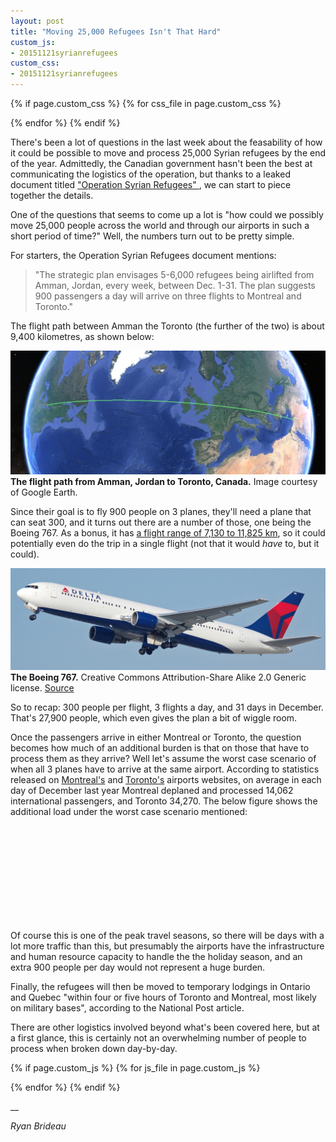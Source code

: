 ```yaml
---
layout: post
title: "Moving 25,000 Refugees Isn't That Hard"
custom_js:
- 20151121syrianrefugees
custom_css:
- 20151121syrianrefugees
---
```


{% if page.custom_css %}
  {% for css_file in page.custom_css %}
  <script src='/public/css/{{ css_file }}.css' type="text/css"></script>
  {% endfor %}
{% endif %}

There's been a lot of questions in the last week about the feasability of how it could be possible to move and process 25,000 Syrian refugees by the end of the year. Admittedly, the Canadian government hasn't been the best at communicating the logistics of the operation, but thanks to a leaked document titled ["Operation Syrian Refugees" ](http://news.nationalpost.com/news/canada/500k-federal-ad-campaign-to-tout-refugee-plan-as-a-national-project-document-reveals), we can start to piece together the details.

One of the questions that seems to come up a lot is "how could we possibly move 25,000 people across the world and through our airports in such a short period of time?" Well, the numbers turn out to be pretty simple.

For starters, the Operation Syrian Refugees document mentions:

<blockquote>"The strategic plan envisages 5-6,000 refugees being airlifted from Amman, Jordan, every week, between Dec. 1-31. The plan suggests 900 passengers a day will arrive on three flights to Montreal and Toronto."</blockquote>

The flight path between Amman the Toronto (the further of the two) is about 9,400 kilometres, as shown below:

![The flight path from Amman, Jordan to Toronto, Canada.](/images/201511/refugeeflightpath.png)
<span class="imagecaption"><strong>The flight path from Amman, Jordan to Toronto, Canada.</strong> Image courtesy of Google Earth.</span>

Since their goal is to fly 900 people on 3 planes, they'll need a plane that can seat 300, and it turns out there are a number of those, one being the Boeing 767. As a bonus, it has [a flight range of 7,130 to 11,825 km](https://en.wikipedia.org/wiki/Boeing_767), so it could potentially even do the trip in a single flight (not that it would _have_ to, but it could).

![Boeing 767](/images/201511/boeing767.jpg)
<span class="imagecaption"><strong>The Boeing 767.</strong> Creative Commons Attribution-Share Alike 2.0 Generic license. [Source](https://commons.wikimedia.org/wiki/File:Delta_Air_Lines_B767-332_N130DL.jpg)</span>

So to recap: 300 people per flight, 3 flights a day, and 31 days in December. That's 27,900 people, which even gives the plan a bit of wiggle room.

Once the passengers arrive in either Montreal or Toronto, the question becomes how much of an additional burden is that on those that have to process them as they arrive? Well let's assume the worst case scenario of when all 3 planes have to arrive at the same airport. According to statistics released on [Montreal's](http://www.admtl.com/en/adm/medias/statistic) and [Toronto's](http://www.torontopearson.com/en/gtaa/statistics/#) airports websites, on average in each day of December last year Montreal deplaned and processed 14,062 international passengers, and Toronto 34,270. The below figure shows the additional load under the worst case scenario mentioned:

<div id="chart1">
    <svg></svg>
</div>

Of course this is one of the peak travel seasons, so there will be days with a lot more traffic than this, but presumably the airports have the infrastructure and human resource capacity to handle the the holiday season, and an extra 900 people per day would not represent a huge burden.

Finally, the refugees will then be moved to temporary lodgings in Ontario and Quebec "within four or five hours of Toronto and Montreal, most likely on military bases", according to the National Post article.

There are other logistics involved beyond what's been covered here, but at a first glance, this is certainly not an overwhelming number of people to process when broken down day-by-day.


{% if page.custom_js %}
  {% for js_file in page.custom_js %}
  <script src='/public/js/{{ js_file }}.js' type="text/javascript"></script>
  {% endfor %}
{% endif %}

__

_Ryan Brideau_

